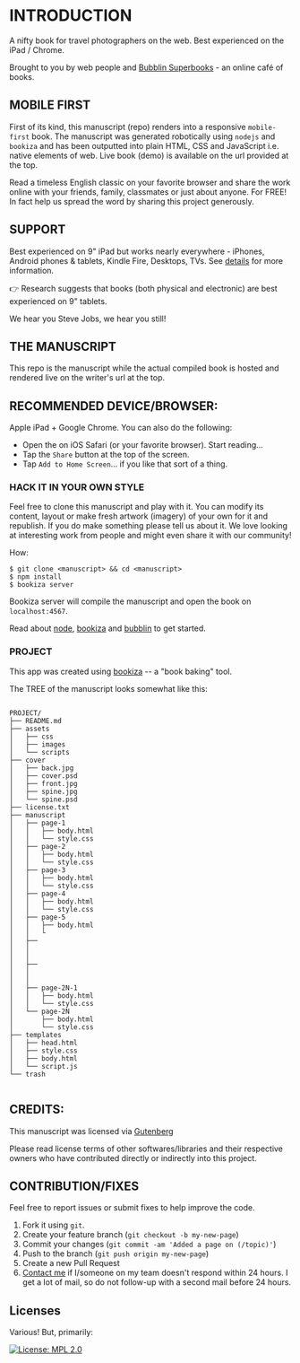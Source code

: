 # INTRODUCTION

A nifty book for travel photographers on the web. Best experienced on the iPad / Chrome.

Brought to you by web people and [Bubblin Superbooks](https://bubbl.in/about) - an online café of books.

## MOBILE FIRST

First of its kind, this manuscript (repo) renders into a responsive `mobile-first` book. The manuscript was generated robotically using `nodejs` and `bookiza` and has been outputted into plain HTML, CSS and JavaScript i.e. native elements of web. Live book (demo) is available on the url provided at the top.

Read a timeless English classic on your favorite browser and share the work online with your friends, family, classmates or just about anyone. For FREE! In fact help us spread the word by sharing this project generously.

## SUPPORT
Best experienced on 9" iPad but works nearly everywhere - iPhones, Android phones & tablets, Kindle Fire, Desktops, TVs. See [details](https://bubbl.in/support) for more information.

:point_right: Research suggests that books (both physical and electronic) are best experienced on 9" tablets.

We hear you Steve Jobs, we hear you still!

## THE MANUSCRIPT
This repo is the manuscript while the actual compiled book is hosted and rendered live on the writer's url at the top.


## RECOMMENDED DEVICE/BROWSER:

Apple iPad + Google Chrome. You can also do the following:

- Open the on iOS Safari (or your favorite browser). Start reading…
- Tap the `Share` button at the top of the screen.
- Tap `Add to Home Screen`… if you like that sort of a thing.


### HACK IT IN YOUR OWN STYLE

Feel free to clone this manuscript and play with it. You can modify its content, layout or make fresh artwork (imagery) of your own for it and republish. If you do make something please tell us about it. We love looking at interesting work from people and might even share it with our community!

How:

```
$ git clone <manuscript> && cd <manuscript>
$ npm install
$ bookiza server

```

Bookiza server will compile the manuscript and open the book on `localhost:4567`.

Read about [node](https://nodejs.org/en/), [bookiza](http://bookiza.io) and [bubblin](https://bubbl.in) to get started.

### PROJECT
This app was created using [bookiza](https://bookiza.io) -- a "book baking" tool.

The TREE of the manuscript looks somewhat like this:

```

PROJECT/
├── README.md
├── assets
│   ├── css
│   ├── images
│   └── scripts
├── cover
│   ├── back.jpg
│   ├── cover.psd
│   ├── front.jpg
│   ├── spine.jpg
│   └── spine.psd
├── license.txt
├── manuscript
│   ├── page-1
│   │   ├── body.html
│   │   └── style.css
│   ├── page-2
│   │   ├── body.html
│   │   └── style.css
│   ├── page-3
│   │   ├── body.html
│   │   └── style.css
│   ├── page-4
│   │   ├── body.html
│   │   └── style.css
│   ├── page-5
│   │   ├── body.html
│   │   └
│   ├──
│   │  
│   │  
│   ├──
│   │  
│   │  
│   ├── page-2N-1
│   │   ├── body.html
│   │   └── style.css
│   └── page-2N
│       ├── body.html
│       └── style.css
├── templates
│   ├── head.html
│   ├── style.css
│   ├── body.html
│   └── script.js
└── trash


```
## CREDITS:
This manuscript was licensed via [Gutenberg](http://gutenberg.org)

Please read license terms of other softwares/libraries and their respective owners who have contributed directly or indirectly into this project.

## CONTRIBUTION/FIXES

Feel free to report issues or submit fixes to help improve the code.

1. Fork it using `git`.
2. Create your feature branch (`git checkout -b my-new-page`)
3. Commit your changes (`git commit -am 'Added a page on (/topic)'`)
4. Push to the branch (`git push origin my-new-page`)
5. Create a new Pull Request
6. <a href = "mailto:marvin@bubbl.in">Contact me</a> if I/someone on my team doesn't respond within 24 hours. I get a lot of mail, so do not follow-up with a second mail before 24 hours.

## Licenses

Various! But, primarily:

[![License: MPL 2.0](https://img.shields.io/badge/License-MPL%202.0-brightgreen.svg)](https://www.mozilla.org/en-US/MPL/2.0/)